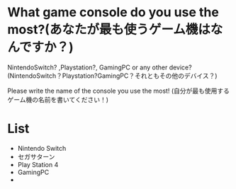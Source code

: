 # What game console do you use the most?(あなたが最も使うゲーム機はなんですか？)
NintendoSwitch? ,Playstation?, GamingPC or any other device?
(NintendoSwitch？Playstation?GamingPC？それともその他のデバイス？)

Please write the name of the console you use the most!
(自分が最も使用するゲーム機の名前を書いてください！)


# List
- Nintendo Switch
- セガサターン
- Play Station 4
- GamingPC
- 
